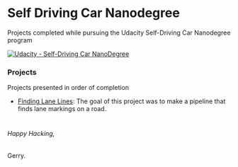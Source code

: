 # **Self Driving Car Nanodegree** 
Projects completed while pursuing the Udacity Self-Driving Car Nanodegree program

[![Udacity - Self-Driving Car NanoDegree](https://s3.amazonaws.com/udacity-sdc/github/shield-carnd.svg)](http://www.udacity.com/drive)

### Projects
Projects presented in order of completion
  - [Finding Lane Lines](https://github.com/gerry101/SDC-ND/tree/master/CarND-LaneLines-P1): The goal of this project was to make a pipeline that finds lane markings on a road.
# 
  
  

###### Happy Hacking,
Gerry.
